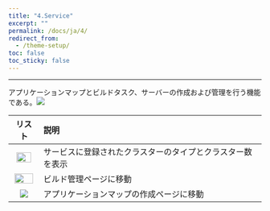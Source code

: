 ```yaml
---
title: "4.Service"
excerpt: ""
permalink: /docs/ja/4/
redirect_from:
  - /theme-setup/
toc: false
toc_sticky: false
---
```



---

アプリケーションマップとビルドタスク、サーバーの作成および管理を行う機能である。![](/assets/JP/2.5/3_1.png)

| リスト | 説明 |
| :---: | :--- |
| <img src="/assets/JP/2.5/3_2.png" width="80%" /> | サービスに登録されたクラスターのタイプとクラスター数を表示 |
| <img src="/assets/JP/2.5/3_3.png" width="90%" /> | ビルド管理ページに移動 |
| ![](/assets/EN/2.5/3_4.png) | アプリケーションマップの作成ページに移動 |

